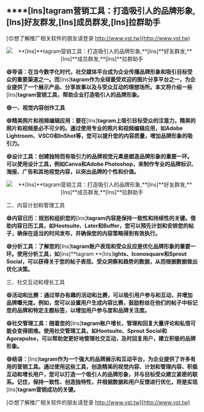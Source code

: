 ## ****[Ins]**tagram营销工具：打造吸引人的品牌形象,**[Ins]**好友群发,**[Ins]**成员群发,**[Ins]**拉群助手**

[😍想了解推广相关软件的朋友请登录 http://www.vst.tw](http://www.vst.tw)

 <center><img src="https://vst.tw/MP4/tuiguang/png/1.png" alt="**[Ins]**tagram营销工具：打造吸引人的品牌形象,**[Ins]**好友群发,**[Ins]**成员群发,**[Ins]**拉群助手"></center>

**😄导语：在当今数字化时代，社交媒体平台成为企业传播品牌形象和吸引目标受众的重要渠道之一。而**[Ins]**tagram作为全球最受欢迎的图片分享平台之一，为企业提供了一个展示产品、分享故事以及与受众互动的理想场所。本文将介绍一些**[Ins]**tagram营销工具，帮助企业打造吸引人的品牌形象。**

**😄一、视觉内容创作工具**

**😄精美照片和视频编辑应用：要在**[Ins]**tagram上吸引目标受众的注意力，精美的照片和视频是必不可少的。通过使用专业的照片和视频编辑应用，如Adobe Lightroom、VSCO和InShot等，您可以提升您的内容质量，增加品牌形象的吸引力。**

**😄设计工具：创建独特而有吸引力的品牌视觉元素是塑造品牌形象的重要一环。可以使用设计工具，例如Canva和Adobe Photoshop，来制作专业的品牌标识、海报、广告和其他视觉内容，以突出品牌的个性和价值。**

 <center><img src="https://vst.tw/MP4/tuiguang/png/5.png" alt="**[Ins]**tagram营销工具：打造吸引人的品牌形象,**[Ins]**好友群发,**[Ins]**成员群发,**[Ins]**拉群助手"></center>

二、内容计划和管理工具

**😄内容日历：规划和组织您的**[Ins]**tagram内容是保持一致性和持续性的关键。借助内容日历工具，如Hootsuite、Later和Buffer，您可以预先计划和安排您的帖子，确保在适当的时间发布，并确保您的内容策略得到有效执行。**

**😄分析工具：了解您的**[Ins]**tagram账户表现和受众反应是优化品牌形象的重要一环。使用分析工具，如**[Ins]**tagram **[Ins]**ights、Iconosquare和Sprout Social，可以获得关于您的帖子表现、受众洞察和趋势的数据，从而根据数据做出优化决策。**

三、社交互动和增长工具

**😄活动和比赛：通过举办有趣的活动和比赛，可以吸引用户参与和互动，并增加品牌曝光度。例如，您可以设置用户生成内容比赛，鼓励粉丝在他们的帖子中标记您的品牌和特定主题标签，以增加用户参与度和品牌关注度。**

**😄社交管理工具：随着您的**[Ins]**tagram账户增长，管理和回复大量评论和私信可能会变得困难。使用社交管理工具，如Hootsuite、Sprout Social和Agorapulse，可以帮助您更好地管理社交互动，及时回复用户，建立积极的品牌形象。**

**😄结语：**[Ins]**tagram作为一个强大的品牌展示和互动平台，为企业提供了许多有用的营销工具。通过使用这些工具，创造精美的视觉内容、计划和管理内容、积极互动和增长用户，您可以打造一个吸引人的品牌形象，并与目标受众建立紧密的联系。记住，保持一致性、创造独特性，并根据数据和用户反馈进行优化，将是实现**[Ins]**tagram营销成功的关键。**

[😍想了解推广相关软件的朋友请登录 http://www.vst.tw](http://www.vst.tw)



